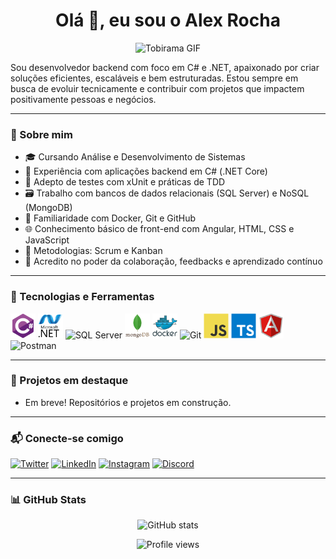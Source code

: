 <h1 align="center">Olá 👋, eu sou o Alex Rocha</h1>
<p align="center">
  <img src="/alexrocha97/tobirama_senju__ntsd__taunt_by_johnmuffin_ddt7wpq.gif" alt="Tobirama GIF" width="200" />
</p>

Sou desenvolvedor backend com foco em C# e .NET, apaixonado por criar soluções eficientes, escaláveis e bem estruturadas. Estou sempre em busca de evoluir tecnicamente e contribuir com projetos que impactem positivamente pessoas e negócios.

---

### 🚀 Sobre mim

- 🎓 Cursando Análise e Desenvolvimento de Sistemas
- 💼 Experiência com aplicações backend em C# (.NET Core)
- 🧪 Adepto de testes com xUnit e práticas de TDD
- 🗃️ Trabalho com bancos de dados relacionais (SQL Server) e NoSQL (MongoDB)
- 🧰 Familiaridade com Docker, Git e GitHub
- 🌐 Conhecimento básico de front-end com Angular, HTML, CSS e JavaScript
- 🔄 Metodologias: Scrum e Kanban
- 🤝 Acredito no poder da colaboração, feedbacks e aprendizado contínuo

---

### 🧰 Tecnologias e Ferramentas

<p align="left">
  <img src="https://raw.githubusercontent.com/devicons/devicon/master/icons/csharp/csharp-original.svg" alt="C#" width="40" height="40"/>
  <img src="https://raw.githubusercontent.com/devicons/devicon/master/icons/dot-net/dot-net-original-wordmark.svg" alt=".NET" width="40" height="40"/>
  <img src="https://www.svgrepo.com/show/303229/microsoft-sql-server-logo.svg" alt="SQL Server" width="40" height="40"/>
  <img src="https://raw.githubusercontent.com/devicons/devicon/master/icons/mongodb/mongodb-original-wordmark.svg" alt="MongoDB" width="40" height="40"/>
  <img src="https://raw.githubusercontent.com/devicons/devicon/master/icons/docker/docker-original-wordmark.svg" alt="Docker" width="40" height="40"/>
  <img src="https://www.vectorlogo.zone/logos/git-scm/git-scm-icon.svg" alt="Git" width="40" height="40"/>
  <img src="https://raw.githubusercontent.com/devicons/devicon/master/icons/javascript/javascript-original.svg" alt="JavaScript" width="40" height="40"/>
  <img src="https://raw.githubusercontent.com/devicons/devicon/master/icons/typescript/typescript-original.svg" alt="TypeScript" width="40" height="40"/>
  <img src="https://raw.githubusercontent.com/devicons/devicon/master/icons/angularjs/angularjs-original.svg" alt="Angular" width="40" height="40"/>
  <img src="https://www.vectorlogo.zone/logos/getpostman/getpostman-icon.svg" alt="Postman" width="40" height="40"/>
</p>

---

### 📌 Projetos em destaque

- Em breve! Repositórios e projetos em construção.

---

### 📬 Conecte-se comigo

<p align="left">
  <a href="https://twitter.com/ventura1997alex" target="_blank"><img src="https://raw.githubusercontent.com/rahuldkjain/github-profile-readme-generator/master/src/images/icons/Social/twitter.svg" alt="Twitter" height="30" width="40" /></a>
  <a href="https://linkedin.com/in/alexventura1997/" target="_blank"><img src="https://raw.githubusercontent.com/rahuldkjain/github-profile-readme-generator/master/src/images/icons/Social/linked-in-alt.svg" alt="LinkedIn" height="30" width="40" /></a>
  <a href="https://instagram.com/aalexrocha_/" target="_blank"><img src="https://raw.githubusercontent.com/rahuldkjain/github-profile-readme-generator/master/src/images/icons/Social/instagram.svg" alt="Instagram" height="30" width="40" /></a>
  <a href="https://discord.com/channels/tobirama97" target="_blank"><img src="https://raw.githubusercontent.com/rahuldkjain/github-profile-readme-generator/master/src/images/icons/Social/discord.svg" alt="Discord" height="30" width="40" /></a>
</p>

---

### 📊 GitHub Stats

<p align="center">
  <img src="https://github-readme-stats.vercel.app/api?username=alexrocha97&show_icons=true&theme=default" alt="GitHub stats" />
</p>

<p align="center">
  <img src="https://komarev.com/ghpvc/?username=alexrocha97&label=Profile%20views&color=0e75b6&style=flat" alt="Profile views" />
</p>
